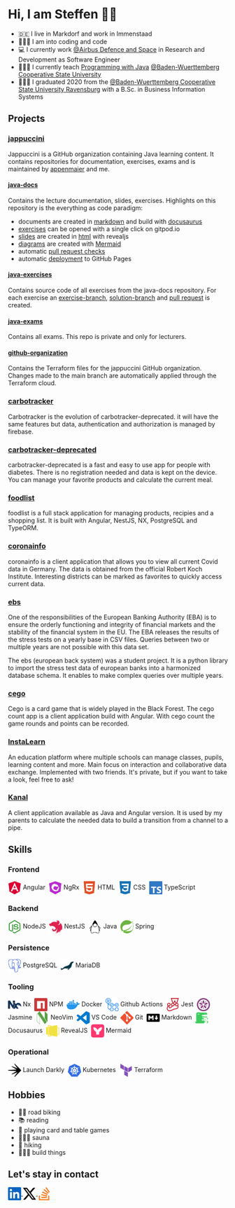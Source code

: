 # Hi, I am Steffen 👱🏼

- 🇩🇪 I live in Markdorf and work in Immenstaad
- 👨🏽‍💻 I am into coding and code
- 💻 I currently work [@Airbus Defence and Space](https://www.airbus.com/en) in Research and Development as Software Engineer
- 👨🏽‍🏫 I currently teach [Programming with Java](https://github.com/jappuccini) [@Baden-Wuerttemberg Cooperative State University](https://www.dhbw.de/english/home)
- 👨🏼‍🎓 I graduated 2020 from the [@Baden-Wuerttemberg Cooperative State University Ravensburg](https://www.ravensburg.dhbw.de/startseite) with a B.Sc. in Business Information Systems

## Projects

### [jappuccini](https://github.com/jappuccini)

Jappuccini is a GitHub organization containing Java learning content.
It contains repositories for documentation, exercises, exams and is
maintained by [appenmaier](https://github.com/appenmaier) and me.

#### [java-docs](https://github.com/jappuccini/java-docs)

Contains the lecture documentation, slides, exercises.
Highlights on this repository is the everything as code paradigm:

- documents are created in [markdown](https://github.com/jappuccini/java-docs/blob/main/docs/additional-material/daniel-java1/cheatsheet.md?plain=1) and build with [docusaurus](https://jappuccini.github.io/java-docs/documentation/java-stream-api)
- [exercises](https://jappuccini.github.io/java-docs/exercises/lambdas/lambdas01) can be opened with a single click on gitpod.io
- [slides](https://jappuccini.github.io/java-docs/additional-material/steffen) are created in [html](https://github.com/jappuccini/java-docs/blob/main/src/pages/slides/steffen/lambda.js#L8-L389) with revealjs
- [diagrams](https://jappuccini.github.io/java-docs/exercises/optionals/optionals01/#klassendiagramm) are created with [Mermaid](https://github.com/jappuccini/java-docs/blob/main/docs/exercises/optionals/optionals01.md?plain=1#L14-L37)
- automatic [pull request checks](https://github.com/jappuccini/java-docs/blob/main/.github/workflows/pull_request.yml)
- automatic [deployment](https://github.com/jappuccini/java-docs/blob/main/.github/workflows/docs_deploy.yml) to GitHub Pages

#### [java-exercises](https://github.com/jappuccini/java-exercises)

Contains source code of all exercises from the java-docs repository.
For each exercise an [exercise-branch](https://github.com/jappuccini/java-exercises/tree/exercises/stream-api/01), [solution-branch](https://github.com/jappuccini/java-exercises/tree/solutions/stream-api/01) and [pull request](https://github.com/jappuccini/java-exercises/pull/71/files?diff=split) is created.

#### [java-exams](https://github.com/jappuccini/java-exams)

Contains all exams. This repo is private and only for lecturers.

#### [github-organization](https://github.com/jappuccini/github-organization)

Contains the Terraform files for the jappuccini GitHub organization.
Changes made to the main branch are automatically applied through the Terraform cloud.

### [carbotracker](https://github.com/bemerkenswert/carbotracker)

Carbotracker is the evolution of carbotracker-deprecated.
it will have the same features but data, authentication and authorization is managed by firebase.

### [carbotracker-deprecated](https://github.com/SteffenLm/carbotracker-deprecated)

carbotracker-deprecated is a fast and easy to use app for people with diabetes.
There is no registration needed and data is kept on the device.
You can manage your favorite products and calculate the current meal.

### [foodlist](https://github.com/SteffenLm/foodlist)

foodlist is a full stack application for managing products, recipies and a shopping list.
It is built with Angular, NestJS, NX, PostgreSQL and TypeORM.

### [coronainfo](https://github.com/SteffenLm/CoronaInfo)

coronainfo is a client application that allows you to view all current Covid data in Germany.
The data is obtained from the official Robert Koch Institute.
Interesting districts can be marked as favorites to quickly access current data.

### [ebs](https://github.com/SteffenLm/ebs)

One of the responsibilities of the European Banking Authority (EBA) is to ensure the orderly functioning and integrity of financial markets and the stability of the financial system in the EU.
The EBA releases the results of the stress tests on a yearly base in CSV files.
Queries between two or multiple years are not possible with this data set.

The ebs (european back system) was a student project.
It is a python library to import the stress test data of european banks into a harmonized database schema.
It enables to make complex queries over multiple years.

### [cego](https://github.com/SteffenLm/Cego)

Cego is a card game that is widely played in the Black Forest.
The cego count app is a client application build with Angular.
With cego count the game rounds and points can be recorded.

### [InstaLearn](https://github.com/SteffenLm/InstaLearn)

An education platform where multiple schools can manage classes, pupils, learning content and more.
Main focus on interaction and collaborative data exchange.
Implemented with two friends.
It's private, but if you want to take a look, feel free to ask!

### [Kanal](https://github.com/SteffenLm/Kanal)

A client application available as Java and Angular version.
It is used by my parents to calculate the needed data to build a transition from a channel to a pipe.

## Skills

### Frontend

<p align="left">
  <img align="center" src="./img/angular.svg" title="Angular" height="30" /> Angular&nbsp;
  <img align="center" src="./img/ngrx.svg" title="NgRx" height="30" /> NgRx&nbsp;
  <img align="center" src="./img/html.svg" title="HTML" height="30" /> HTML&nbsp;
  <img align="center" src="./img/css.svg" title="CSS" height="30" /> CSS&nbsp;
  <img align="center" src="./img/typescript.svg" title="TypeScript" height="30" /> TypeScript&nbsp;
</p>

### Backend

<p align="left">
  <img align="center" src="./img/nodejs.svg" title="NodeJS" height="30" /> NodeJS&nbsp;
  <img align="center" src="./img/nestjs.svg" title="NestJS" height="30" /> NestJS&nbsp;
  <img align="center" src="./img/jdk.svg" title="Java" height="30" /> Java&nbsp;
  <img align="center" src="./img/spring.svg" title="Spring" height="30" /> Spring&nbsp;
</p>

### Persistence

<p align="left">
  <img align="center" src="./img/postgresql.svg" title="PostgreSQL" height="30" /> PostgreSQL&nbsp;
  <img align="center" src="./img/mariadb.svg" title="MariaDB" height="30" /> MariaDB&nbsp;
</p>

### Tooling

<p align="left">
  <img align="center" src="./img/nx.svg" title="Nx" height="30" /> Nx&nbsp;
  <img align="center" src="./img/npm.svg" title="NPM" height="30" /> NPM&nbsp;
  <img align="center" src="./img/docker.svg" title="Docker" height="30" /> Docker&nbsp;
  <img align="center" src="./img/github-actions.svg" title="Github Actions" height="30" /> Github Actions&nbsp;
  <img align="center" src="./img/jest.svg" title="Jest" height="30" /> Jest&nbsp;
  <img align="center" src="./img/jasmine.svg" title="Jasmine" height="30" /> Jasmine&nbsp;
  <img align="center" src="./img/neovim.svg" title="NeoVim" height="30" /> NeoVim&nbsp;
  <img align="center" src="./img/vscode.svg" title="VS Code" height="30" /> VS Code&nbsp;
  <img align="center" src="./img/git.svg" title="Git" height="30" /> Git&nbsp;
  <img align="center" src="./img/markdown.svg" title="Markdown" height="30" /> Markdown&nbsp;
  <img align="center" src="./img/docusaurus.svg" title="Docusaurus" height="30" /> Docusaurus&nbsp;
  <img align="center" src="./img/revealjs.svg" title="RevealJS" height="30" /> RevealJS&nbsp;
  <img align="center" src="./img/mermaid.svg" title="Mermaid" height="30" /> Mermaid&nbsp;
</p>

### Operational

<p align="left">
  <img align="center" src="./img/launch-darkly.svg" title="Launch Darkly" height="30" /> Launch Darkly&nbsp;
  <img align="center" src="./img/kubernetes.svg" title="Kubernetes" height="30" /> Kubernetes&nbsp;
  <img align="center" src="./img/terraform.svg" title="Terraform" height="30" /> Terraform&nbsp;
</p>

## Hobbies

- 🚴🏼 road biking
- 📚 reading
- 🎲 playing card and table games
- 🧖🏼‍♂️ sauna
- 🥾 hiking
- 👨🏼‍💻 build things

## Let's stay in contact

<p align="left">
  <a href="https://www.linkedin.com/in/steffen-merk/" target="blank">
    <img align="center" src="./img/linkedin.svg" height="30" />
  </a>
  <a href="https://twitter.com/steffenlm" target="blank">
    <img align="center" src="./img/twitter.svg" height="30" />
  </a>
  <a href="https://stackoverflow.com/users/15597816/steffenlm" target="blank">
    <img align="center" src="./img/stackoverflow.svg" height="30" />
  </a>
</p>
